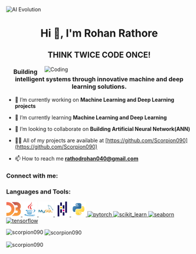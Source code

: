 <img align="center" src="https://media.licdn.com/dms/image/D4E16AQHXeZGjmZ-JAA/profile-displaybackgroundimage-shrink_350_1400/0/1719650381463?e=1728518400&v=beta&t=miUgtw6OReSnn7GA3QW3LrdXrWKbKfc4hA1fntUy21c" width="1200" height="400" alt="AI Evolution">

<h1 align="center">Hi 👋, I'm Rohan Rathore</h1>
<h2 align="center">THINK TWICE CODE ONCE!</h2>
<image align="right" alt="Coding" width="400" src="https://img.freepik.com/premium-photo/astronaut-night-lake-with-neon-lights-mountains-background-generative-ai_7023-142566.jpg">
<h3 align="center">Building intelligent systems through innovative machine and deep learning solutions.</h3>


- 🔭 I’m currently working on **Machine Learning and Deep Learning projects**

- 🌱 I’m currently learning **Machine Learning and Deep Learning**

- 👯 I’m looking to collaborate on **Building Artificial Neural Network(ANN)**

- 👨‍💻 All of my projects are available at [https://github.com/Scorpion090](https://github.com/Scorpion090)

- 📫 How to reach me **rathodrohan040@gmail.com**

<h3 align="left">Connect with me:</h3>
<p align="left">
</p>

<h3 align="left">Languages and Tools:</h3>
<p align="left"> <a href="https://d3js.org/" target="_blank" rel="noreferrer"> <img src="https://raw.githubusercontent.com/devicons/devicon/master/icons/d3js/d3js-original.svg" alt="d3js" width="40" height="40"/> </a> <a href="https://www.java.com" target="_blank" rel="noreferrer"> <img src="https://raw.githubusercontent.com/devicons/devicon/master/icons/java/java-original.svg" alt="java" width="40" height="40"/> </a> <a href="https://www.mysql.com/" target="_blank" rel="noreferrer"> <img src="https://raw.githubusercontent.com/devicons/devicon/master/icons/mysql/mysql-original-wordmark.svg" alt="mysql" width="40" height="40"/> </a> <a href="https://pandas.pydata.org/" target="_blank" rel="noreferrer"> <img src="https://raw.githubusercontent.com/devicons/devicon/2ae2a900d2f041da66e950e4d48052658d850630/icons/pandas/pandas-original.svg" alt="pandas" width="40" height="40"/> </a> <a href="https://www.python.org" target="_blank" rel="noreferrer"> <img src="https://raw.githubusercontent.com/devicons/devicon/master/icons/python/python-original.svg" alt="python" width="40" height="40"/> </a> <a href="https://pytorch.org/" target="_blank" rel="noreferrer"> <img src="https://www.vectorlogo.zone/logos/pytorch/pytorch-icon.svg" alt="pytorch" width="40" height="40"/> </a> <a href="https://scikit-learn.org/" target="_blank" rel="noreferrer"> <img src="https://upload.wikimedia.org/wikipedia/commons/0/05/Scikit_learn_logo_small.svg" alt="scikit_learn" width="40" height="40"/> </a> <a href="https://seaborn.pydata.org/" target="_blank" rel="noreferrer"> <img src="https://seaborn.pydata.org/_images/logo-mark-lightbg.svg" alt="seaborn" width="40" height="40"/> </a> <a href="https://www.tensorflow.org" target="_blank" rel="noreferrer"> <img src="https://www.vectorlogo.zone/logos/tensorflow/tensorflow-icon.svg" alt="tensorflow" width="40" height="40"/> </a> </p>

<p><img align="left" src="https://github-readme-stats.vercel.app/api/top-langs?username=scorpion090&show_icons=true&locale=en&layout=compact" alt="scorpion090" /></p>

<p>&nbsp;<img align="center" src="https://github-readme-stats.vercel.app/api?username=scorpion090&show_icons=true&locale=en" alt="scorpion090" /></p>

<p><img align="center" src="https://github-readme-streak-stats.herokuapp.com/?user=scorpion090&" alt="scorpion090" /></p>

